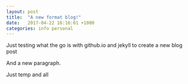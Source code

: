 ```yaml
---
layout: post
title:  "A new format blog!"
date:   2017-04-22 16:16:01 +1000
categories: info personal
---
```

Just testing what the go is with github.io and jekyll to create a new blog post

And a new paragraph.

Just temp and all